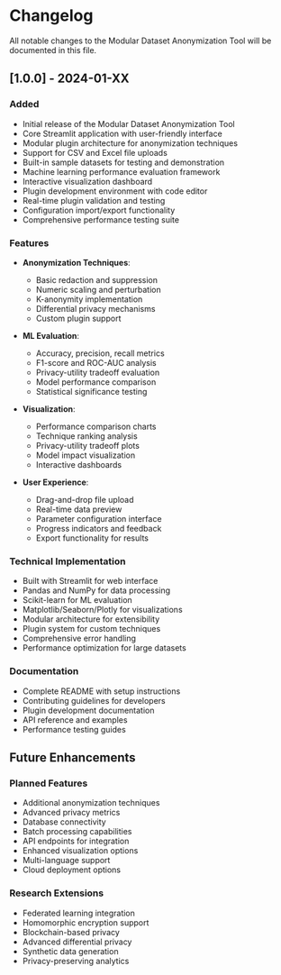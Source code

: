 # Changelog

All notable changes to the Modular Dataset Anonymization Tool will be documented in this file.

## [1.0.0] - 2024-01-XX

### Added
- Initial release of the Modular Dataset Anonymization Tool
- Core Streamlit application with user-friendly interface
- Modular plugin architecture for anonymization techniques
- Support for CSV and Excel file uploads
- Built-in sample datasets for testing and demonstration
- Machine learning performance evaluation framework
- Interactive visualization dashboard
- Plugin development environment with code editor
- Real-time plugin validation and testing
- Configuration import/export functionality
- Comprehensive performance testing suite

### Features
- **Anonymization Techniques**:
  - Basic redaction and suppression
  - Numeric scaling and perturbation
  - K-anonymity implementation
  - Differential privacy mechanisms
  - Custom plugin support

- **ML Evaluation**:
  - Accuracy, precision, recall metrics
  - F1-score and ROC-AUC analysis
  - Privacy-utility tradeoff evaluation
  - Model performance comparison
  - Statistical significance testing

- **Visualization**:
  - Performance comparison charts
  - Technique ranking analysis
  - Privacy-utility tradeoff plots
  - Model impact visualization
  - Interactive dashboards

- **User Experience**:
  - Drag-and-drop file upload
  - Real-time data preview
  - Parameter configuration interface
  - Progress indicators and feedback
  - Export functionality for results

### Technical Implementation
- Built with Streamlit for web interface
- Pandas and NumPy for data processing
- Scikit-learn for ML evaluation
- Matplotlib/Seaborn/Plotly for visualizations
- Modular architecture for extensibility
- Plugin system for custom techniques
- Comprehensive error handling
- Performance optimization for large datasets

### Documentation
- Complete README with setup instructions
- Contributing guidelines for developers
- Plugin development documentation
- API reference and examples
- Performance testing guides

## Future Enhancements

### Planned Features
- Additional anonymization techniques
- Advanced privacy metrics
- Database connectivity
- Batch processing capabilities
- API endpoints for integration
- Enhanced visualization options
- Multi-language support
- Cloud deployment options

### Research Extensions
- Federated learning integration
- Homomorphic encryption support
- Blockchain-based privacy
- Advanced differential privacy
- Synthetic data generation
- Privacy-preserving analytics